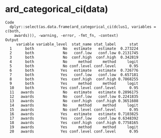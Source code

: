# ard_categorical_ci(data)

    Code
      dplyr::select(as.data.frame(ard_categorical_ci(dclus1, variables = c(both,
        awards))), -warning, -error, -fmt_fn, -context)
    Output
         variable variable_level  stat_name stat_label      stat
      1      both             No   estimate   estimate  0.273224
      2      both             No   conf.low   conf.low 0.2131745
      3      both             No  conf.high  conf.high  0.342819
      4      both             No     method     method     logit
      5      both             No conf.level conf.level      0.95
      6      both            Yes   estimate   estimate  0.726776
      7      both            Yes   conf.low   conf.low  0.657181
      8      both            Yes  conf.high  conf.high 0.7868255
      9      both            Yes     method     method     logit
      10     both            Yes conf.level conf.level      0.95
      11   awards             No   estimate   estimate 0.2896175
      12   awards             No   conf.low   conf.low 0.2241835
      13   awards             No  conf.high  conf.high 0.3651608
      14   awards             No     method     method     logit
      15   awards             No conf.level conf.level      0.95
      16   awards            Yes   estimate   estimate 0.7103825
      17   awards            Yes   conf.low   conf.low 0.6348392
      18   awards            Yes  conf.high  conf.high 0.7758165
      19   awards            Yes     method     method     logit
      20   awards            Yes conf.level conf.level      0.95

